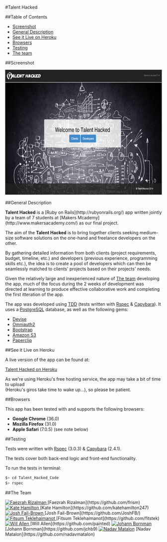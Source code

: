 #Talent Hacked

##Table of Contents

* [Screenshot](#screenshot)
* [General Description](#general-description)
* [See it Live on Heroku](#see-it-live-on-heroku)
* [Browsers](#browsers)
* [Testing](#testing)
* [The team](#the-team)


##Screenshot

<a href="https://raw.githubusercontent.com/nadavmatalon/Talent_Hacked_Code/master/app/assets/images/talent_hacked_screenshot.png">
	<img src="app/assets/images/talent_hacked_screenshot.png" width="690px" height="400px" />
</a>


##General Description

<p><strong>Talent Hacked</strong> is a [Ruby on Rails](http://rubyonrails.org/) 
app written jointly by a team of 7 students at 
[Makers Mcademy](http://www.makersacademy.com/) 
as our final project.

The aim of the __Talent Hacked__ is to bring together clients seeking medium-size 
software solutions on the one-hand and freelance developers on the other.

By gathering detailed information from both clients (project requirements, budget, 
timeline, etc.) and developers (previous experience, programming skills etc.), the
idea is to create a pool of developers which can then be seamlessly matched to 
clients' projects based on their projects' needs.

Given the relatively large and inexperienced nature of [The team](#the-team) 
developing the app, much of the focus during the 2 weeks of development
was directed at learning to produce effective collaborative work and completing 
the first itteration of the app.

The app was developed using [TDD](http://en.wikipedia.org/wiki/Test-driven_development) 
(tests written with [Rspec](http://rspec.info/) &amp; 
[Capybara](https://github.com/jnicklas/capybara)). It uses a 
[PostgreSQL](http://www.postgresql.org/) database, as well as the 
following gems: 

* [Devise](https://github.com/plataformatec/devise)
* [Omniauth2](https://github.com/intridea/omniauth-oauth2)
* [Bootstrap](http://getbootstrap.com/)
* [Amazon S3](http://aws.amazon.com/s3/)
* [Paperclip](https://github.com/thoughtbot/paperclip)


##See it Live on Heroku

A live version of the app can be found at:

[Talent Hacked on Heroku](http://talent-hacked.herokuapp.com/)

As we're using Heroku's free hosting service, the app may take a bit of time to upload<br/>
(Heroku's giros take time to wake up...), so please be patient.


##Browsers

 This app has been tested with and supports the following browsers:

* __Google Chrome__ (36.0)
* __Mozilla Firefox__ (31.0)
* __Apple Safari__ (7.0.5) (see note below)


##Testing

Tests were written with [Rspec](http://rspec.info/) (3.0.3) &amp; [Capybara](https://github.com/jnicklas/capybara) (2.4.1).

The tests cover both back-end logic and front-end functionality.

To run the tests in terminal: 

```bash
$> cd Talent_Hacked_Code
$> rspec
```

##The Team

<a href= "https://github.com/frism">
	<img alt="Faezrah Rizalman" data-user="6030997" height="20" src="https://avatars3.githubusercontent.com/u/6030997?v=2&amp;s=40" width="20">
</a>
[Faezrah Rizalman](https://github.com/frism)

<a href= "https://github.com/katehamilton247">
	<img alt="Kate Hamilton" data-user="7556227" height="20" src="https://avatars3.githubusercontent.com/u/7556227?v=2&amp;s=40" width="20">
</a>
[Kate Hamilton](https://github.com/katehamilton247)

<a href= "https://github.com/JoshFB/">
		<img alt="Josh Fail-Brown" data-user="7129117" height="20" src="https://avatars3.githubusercontent.com/u/7129117?v=2&amp;s=40" width="20">
	</a>
[Josh Fail-Brown](https://github.com/JoshFB/)

<a href= "https://github.com/fitstek">
		<img alt="Fitsum Teklehaimanot" data-user="7556221" height="20" src="https://avatars3.githubusercontent.com/u/7556221?v=2&amp;s=40" width="20">
	</a>
[Fitsum Teklehaimanot](https://github.com/fitstek)

<a href= "https://github.com/painted">
		<img alt="Will Allen" data-user="7057258" height="20" src="https://avatars3.githubusercontent.com/u/7057258?v=2&amp;s=40" width="20">
	</a>
[Will Allen](https://github.com/painted)

<a href= "https://github.com/jchb9">
	<img alt="Johann Bornman" data-user="7556226" height="20" src="https://avatars3.githubusercontent.com/u/7556226?v=2&amp;s=40" width="20">
<a>
[Johann Bornman](https://github.com/jchb9)

<a href= "https://github.com/nadavmatalon">
<img alt="Nadav Matalon" data-user="7556253" height="20" src="https://avatars3.githubusercontent.com/u/7556253?v=2&amp;s=40" width="20"></a>
[Nadav Matalon](https://github.com/nadavmatalon)

